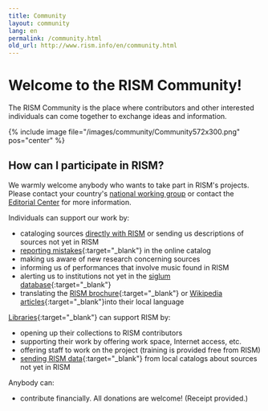 ```yaml
---
title: Community
layout: community
lang: en
permalink: /community.html
old_url: http://www.rism.info/en/community.html
---
```


# Welcome to the RISM Community!

The RISM Community is the place where contributors and other interested individuals can come together to exchange ideas and information. 

{% include image file="/images/community/Community572x300.png" pos="center" %}

## How can I participate in RISM?

We warmly welcome anybody who wants to take part in RISM's projects.  Please contact your country's [national working group](/working-groups.html) or contact the [Editorial Center](/editorial-center.html) for more information.

Individuals can support our work by:

* cataloging sources [directly with RISM](/community/muscat.html) or sending us descriptions of sources not yet in RISM  
* [reporting mistakes](/service/feedback.html){:target="_blank"} in the online catalog  
* making us aware of new research concerning sources
* informing us of performances that involve music found in RISM
* alerting us to institutions not yet in the [siglum database](/community/sigla.html){:target="_blank"}
* translating the [RISM brochure](/publications/brochures.html){:target="_blank"} or [Wikipedia articles](https://en.wikipedia.org/wiki/R%C3%A9pertoire_International_des_Sources_Musicales){:target="_blank"}into their local language

[Libraries](/organization/rism-for-libraries.html){:target="_blank"} can support RISM by:

* opening up their collections to RISM contributors
* supporting their work by offering work space, Internet access, etc.
* offering staff to work on the project (training is provided free from RISM)
* [sending RISM data](/community/data-services.html){:target="_blank"} from local catalogs about sources not yet in RISM

Anybody can:

* contribute financially. All donations are welcome! (Receipt provided.)
